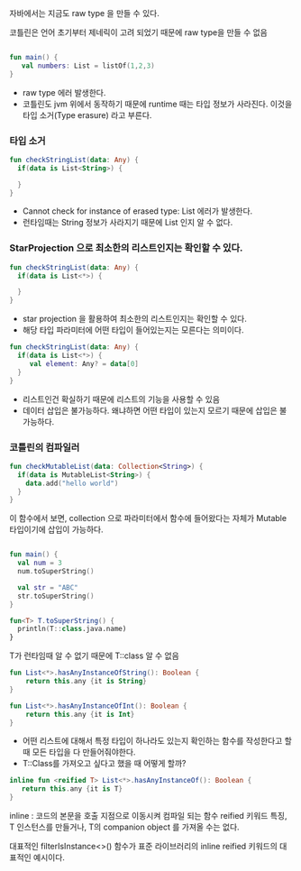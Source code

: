 자바에서는 지금도 raw type 을 만들 수 있다.

코틀린은 언어 초기부터 제네릭이 고려 되었기 때문에 raw type을 만들 수 없음

```kotlin

fun main() {
   val numbers: List = listOf(1,2,3)
}

```
- raw type 에러 발생한다.
- 코틀린도 jvm 위에서 동작하기 때문에 runtime 때는 타입 정보가 사라진다. 이것을 타입 소거(Type erasure) 라고 부른다.

### 타입 소거 

```kotlin
fun checkStringList(data: Any) {
  if(data is List<String>) {

  }
}
```
- Cannot check for instance of erased type: List <String> 에러가 발생한다.
- 런타임때는 String 정보가 사라지기 때문에 List<String> 인지 알 수 없다.

### StarProjection 으로 최소한의 리스트인지는 확인할 수 있다.

```kotlin
fun checkStringList(data: Any) {
  if(data is List<*>) {

  }
}
```
- star projection 을 활용하여 최소한의 리스트인지는 확인할 수 있다.
- 해당 타입 파라미터에 어떤 타입이 들어있는지는 모른다는 의미이다.

```kotlin
fun checkStringList(data: Any) {
  if(data is List<*>) {
     val element: Any? = data[0]
  }
}
```
- 리스트인건 확실하기 때문에 리스트의 기능을 사용할 수 있음
- 데이터 삽입은 불가능하다. 왜냐하면 어떤 타입이 있는지 모르기 때문에 삽입은 불가능하다.

### 코틀린의 컴파일러
```kotlin
fun checkMutableList(data: Collection<String>) {
  if(data is MutableList<String>) {
    data.add("hello world")
  }
}
```
이 함수에서 보면, collection<String> 으로 파라미터에서 함수에 들어왔다는 자체가 Mutable 타입이기에 삽입이 가능하다.

```kotlin

fun main() {
  val num = 3
  num.toSuperString()

  val str = "ABC"
  str.toSuperString()
}

fun<T> T.toSuperString() {
  println(T::class.java.name)
}
```
T가 런타임때 알 수 없기 때문에 T::class 알 수 없음

```kotlin
fun List<*>.hasAnyInstanceOfString(): Boolean {
    return this.any {it is String}
}

fun List<*>.hasAnyInstanceOfInt(): Boolean {
    return this.any {it is Int}
}
```
- 어떤 리스트에 대해서 특정 타입이 하나라도 있는지 확인하는 함수를 작성한다고 할때 모든 타입을 다 만들어줘야한다.
- T::Class를 가져오고 싶다고 했을 때 어떻게 할까?

```kotlin
inline fun <reified T> List<*>.hasAnyInstanceOf(): Boolean {
   return this.any {it is T}
}
```
inline : 코드의 본문을 호출 지점으로 이동시켜 컴파일 되는 함수
reified 키워드 특징, T 인스턴스를 만들거나, T의 companion object 를 가져올 수는 없다.

대표적인 filterIsInstance<>() 함수가 표준 라이브러리의 inline reified 키워드의 대표적인 예시이다.
